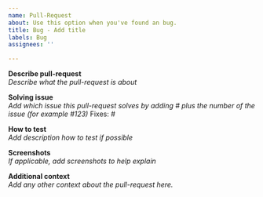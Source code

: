 ```yaml
---
name: Pull-Request
about: Use this option when you've found an bug.
title: Bug - Add title
labels: Bug
assignees: ''

---
```



<!--

Hello! Before you add a PR, please read the [FAQ](https://digitaldesign.scania.com/support/faqs) and/or [Contribution](https://digitaldesign.scania.com/contribution) information and also check if there is an issue already [reported](https://github.com/scania-digital-design-system/sdds-website/pulls).


After the PR is done, please check so all test is finished and fix all conflicts

-->


**Describe pull-request**  
_Describe what the pull-request is about_

**Solving issue**  
_Add which issue this pull-request solves by adding # plus the number of the issue (for example #123)_
Fixes: #

**How to test**  
_Add description how to test if possible_

**Screenshots**  
_If applicable, add screenshots to help explain_

**Additional context**  
_Add any other context about the pull-request here._
